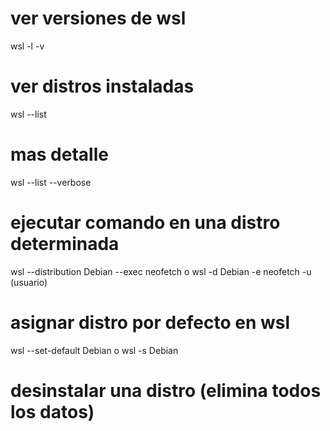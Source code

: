 # ver versiones de wsl
wsl -l -v

# ver distros instaladas
wsl --list
# mas detalle
wsl --list --verbose


# ejecutar comando en una distro determinada
wsl --distribution Debian --exec neofetch
o
wsl -d Debian -e neofetch
-u (usuario)

# asignar distro por defecto en wsl
wsl --set-default Debian
o
wsl -s Debian

# desinstalar una distro (elimina todos los datos)
wsl --unregister Debian

# exportar configuración de una distro (clonar)
wsl --export Debian C:\Users\usuario\Desktop\debianNew.tar

# importar configuración de una distro
wsl --import <NombreDistroACrear> 
<UbicacionDeLaCarpetaDeLaDistro> <UbicacionDelArchivoDeLaDistroExportado>
ej:
wsl --import Debian2 C:\Users\usuario\Distros\
C:\Users\usuario\Desktop\debianNew.tar

# detener todas las distros 
wsl --shutdown

# reiniciar wsl
Restart-Service LxssManager